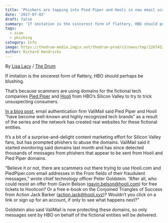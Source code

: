 ```yaml
---
title: 'Phishers are tapping into Pied Piper and Hooli in new email scams'
date: '2017-07-03'
draft: false
summary: 'If imitation is the sincerest form of flattery, HBO should perhaps be blushing.'
tags:
  - scam
  - phishing
category: Info
image: https://thedrum-media.imgix.net/thedrum-prod/s3/news/tmp/126745/pied_piper_silicon_valley.png
author: Richard Hendricks
---
```


By [Lisa Lacy](https://www.videoproc.com/author/cecilia-hwung/) / [The Drum](https://www.thedrum.com/news/2017/07/03/phishers-are-tapping-pied-piper-and-hooli-new-email-scams)

If imitation is the sincerest form of flattery, HBO should perhaps be blushing.

That’s because scammers are using domains for the fictional tech companies [Pied Piper](http://www.piedpiper.com/) and [Hooli](http://hooli.com/) from HBO’s Silicon Valley to try to trick unsuspecting consumers.

[In a blog post](https://blog.valimail.com/the-only-email-authentication-solution-trusted-by-both-hooli-and-pied-piper), email authentication firm ValiMail said Pied Piper and Hooli “have become well-known and highly recognized tech brands” as a result of the series and the network has created real websites for these fictional entities.

It’s a bit of a surprise-and-delight content marketing effort for Silicon Valley fans, but has prompted phishers to abuse the domains. ValiMail said it started monitoring said domains last month and has since detected thousands of messages from phishers that appear to be sent from Hooli and Pied Piper domains.

“Believe it or not, there are scammers out there trying to use Hooli.com and PiedPiper.com email addresses in the From fields of their fraudulent messages,” wrote chief technology officer Peter Goldstein. “After all, who could resist an offer from Gavin Belson (gavin.belson@hooli.com) for free tickets to Hoolicon? Or a free e-book on the Conjoined Triangles of Success from Action Jack Barker (action.jack@hooli.xyz)? Wouldn’t you click on a link or sign up for an account, if only to see what happens next?”

Goldstein also said ValiMail is now protecting these domains, so only messages sent by HBO on behalf of the fictional entities will be delivered.
